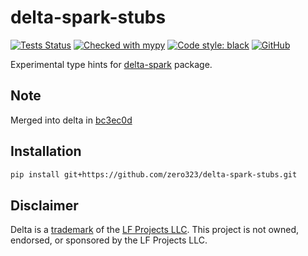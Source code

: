 # delta-spark-stubs

[![Tests Status](https://github.com/zero323/delta-spark-stubs/actions/workflows/test.yml/badge.svg)](https://github.com/zero323/delta-spark-stubs/actions/workflows/test.yml)
[![Checked with mypy](http://www.mypy-lang.org/static/mypy_badge.svg)](http://mypy-lang.org/)
[![Code style: black](https://img.shields.io/badge/code%20style-black-000000.svg)](https://github.com/psf/black)
[![GitHub](https://img.shields.io/github/license/zero323/delta-spark-stubs)](https://github.com/zero323/delta-spark-stubs/blob/master/LICENSE)

Experimental type hints for [delta-spark](https://pypi.org/project/delta-spark/) package.

## Note

Merged into delta in [bc3ec0d](https://github.com/delta-io/delta/commit/bc3ec0da2cd5e2ff493b7a5e328311492801155f)

## Installation

```bash
pip install git+https://github.com/zero323/delta-spark-stubs.git
```

## Disclaimer

Delta is a [trademark](https://lfprojects.org/policies/trademark-policy/) of the [LF Projects LLC](https://lfprojects.org/). This project is not owned, endorsed, or sponsored by the LF Projects LLC.
